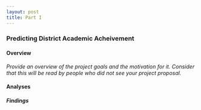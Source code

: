 ```yaml
---
layout: post
title: Part I 
---
```

### Predicting District Academic Acheivement

#### Overview
*Provide an overview of the project goals and the motivation for it. Consider that this will be read by people who did not see your project proposal.*

#### Analyses


##### Findings
